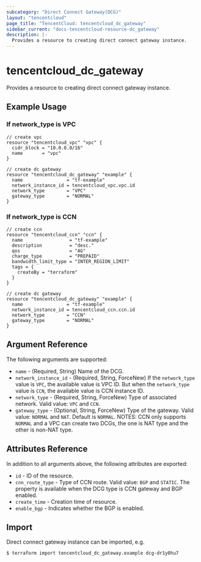 ```yaml
---
subcategory: "Direct Connect Gateway(DCG)"
layout: "tencentcloud"
page_title: "TencentCloud: tencentcloud_dc_gateway"
sidebar_current: "docs-tencentcloud-resource-dc_gateway"
description: |-
  Provides a resource to creating direct connect gateway instance.
---
```


# tencentcloud_dc_gateway

Provides a resource to creating direct connect gateway instance.

## Example Usage

### If network_type is VPC

```hcl
// create vpc
resource "tencentcloud_vpc" "vpc" {
  cidr_block = "10.0.0.0/16"
  name       = "vpc"
}

// create dc gateway
resource "tencentcloud_dc_gateway" "example" {
  name                = "tf-example"
  network_instance_id = tencentcloud_vpc.vpc.id
  network_type        = "VPC"
  gateway_type        = "NORMAL"
}
```

### If network_type is CCN

```hcl
// create ccn
resource "tencentcloud_ccn" "ccn" {
  name                 = "tf-example"
  description          = "desc."
  qos                  = "AG"
  charge_type          = "PREPAID"
  bandwidth_limit_type = "INTER_REGION_LIMIT"
  tags = {
    createBy = "terraform"
  }
}

// create dc gateway
resource "tencentcloud_dc_gateway" "example" {
  name                = "tf-example"
  network_instance_id = tencentcloud_ccn.ccn.id
  network_type        = "CCN"
  gateway_type        = "NORMAL"
}
```

## Argument Reference

The following arguments are supported:

* `name` - (Required, String) Name of the DCG.
* `network_instance_id` - (Required, String, ForceNew) If the `network_type` value is `VPC`, the available value is VPC ID. But when the `network_type` value is `CCN`, the available value is CCN instance ID.
* `network_type` - (Required, String, ForceNew) Type of associated network. Valid value: `VPC` and `CCN`.
* `gateway_type` - (Optional, String, ForceNew) Type of the gateway. Valid value: `NORMAL` and `NAT`. Default is `NORMAL`. NOTES: CCN only supports `NORMAL` and a VPC can create two DCGs, the one is NAT type and the other is non-NAT type.

## Attributes Reference

In addition to all arguments above, the following attributes are exported:

* `id` - ID of the resource.
* `cnn_route_type` - Type of CCN route. Valid value: `BGP` and `STATIC`. The property is available when the DCG type is CCN gateway and BGP enabled.
* `create_time` - Creation time of resource.
* `enable_bgp` - Indicates whether the BGP is enabled.



## Import

Direct connect gateway instance can be imported, e.g.

```
$ terraform import tencentcloud_dc_gateway.example dcg-dr1y0hu7
```

